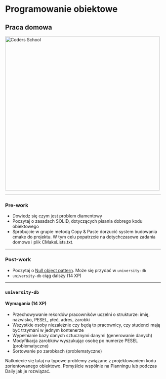 <!-- .slide: data-background="#111111" -->

# Programowanie obiektowe

## Praca domowa

<a href="https://coders.school">
    <img width="500" data-src="../coders_school_logo.png" alt="Coders School" class="plain">
</a>

___

### Pre-work

* Dowiedz się czym jest problem diamentowy
* Poczytaj o zasadach SOLID, dotyczących pisania dobrego kodu obiektowego
* Spróbujcie w grupie metodą Copy & Paste dorzucić system budowania cmake do projektu. W tym celu popatrzcie na dotychczasowe zadania domowe i plik CMakeLists.txt.

___

### Post-work

* Poczytaj o [Null object pattern](https://en.wikipedia.org/wiki/Null_object_pattern). Może się przydać w `university-db`
* `university-db` ciąg dalszy (14 XP)

___

### `university-db`

#### Wymagania (14 XP)

* Przechowywanie rekordów pracowników uczelni o strukturze: imię, nazwisko, PESEL, płeć, adres, zarobki
* Wszystkie osoby niezależnie czy będą to pracownicy, czy studenci mają być trzymani w jednym kontenerze
* Wypełnianie bazy danych sztucznymi danymi (generowanie danych)
* Modyfikacja zarobków wyszukując osobę po numerze PESEL (problematyczne)
* Sortowanie po zarobkach (problematyczne)

Natkniecie się tutaj na typowe problemy związane z projektowaniem kodu zorientowanego obiektowo. Pomyślcie wspólnie na Planningu lub podczas Daily jak je rozwiązać.
